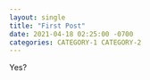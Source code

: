 ```yaml
---
layout: single
title: "First Post"
date: 2021-04-18 02:25:00 -0700
categories: CATEGORY-1 CATEGORY-2
---
```

Yes?
